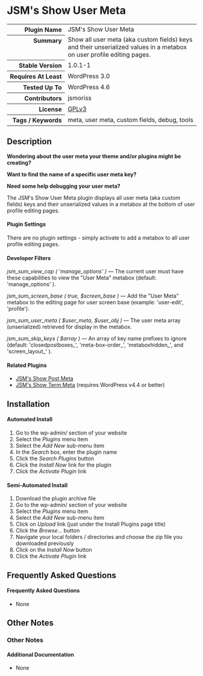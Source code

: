 <h1>JSM&#039;s Show User Meta</h1>

<table>
<tr><th align="right" valign="top" nowrap>Plugin Name</th><td>JSM&#039;s Show User Meta</td></tr>
<tr><th align="right" valign="top" nowrap>Summary</th><td>Show all user meta (aka custom fields) keys and their unserialized values in a metabox on user profile editing pages.</td></tr>
<tr><th align="right" valign="top" nowrap>Stable Version</th><td>1.0.1-1</td></tr>
<tr><th align="right" valign="top" nowrap>Requires At Least</th><td>WordPress 3.0</td></tr>
<tr><th align="right" valign="top" nowrap>Tested Up To</th><td>WordPress 4.6</td></tr>
<tr><th align="right" valign="top" nowrap>Contributors</th><td>jsmoriss</td></tr>
<tr><th align="right" valign="top" nowrap>License</th><td><a href="http://www.gnu.org/licenses/gpl.txt">GPLv3</a></td></tr>
<tr><th align="right" valign="top" nowrap>Tags / Keywords</th><td>meta, user meta, custom fields, debug, tools</td></tr>
</table>

<h2>Description</h2>

<p><strong>Wondering about the user meta your theme and/or plugins might be creating?</strong></p>

<p><strong>Want to find the name of a specific user meta key?</strong></p>

<p><strong>Need some help debugging your user meta?</strong></p>

<p>The JSM's Show User Meta plugin displays all user meta (aka custom fields) keys and their unserialized values in a metabox at the bottom of user profile editing pages.</p>

<h4>Plugin Settings</h4>

<p>There are no plugin settings - simply activate to add a metabox to all user profile editing pages.</p>

<h4>Developer Filters</h4>

<p><em>jsm_sum_view_cap ( 'manage_options' )</em> &mdash; The current user must have these capabilities to view the "User Meta" metabox (default: 'manage_options' ).</p></p>

<p><em>jsm_sum_screen_base ( true, $screen_base )</em> &mdash; Add the "User Meta" metabox to the editing page for user screen base (example: 'user-edit', 'profile').</p></p>

<p><em>jsm_sum_user_meta ( $user_meta, $user_obj )</em> &mdash; The user meta array (unserialized) retrieved for display in the metabox.</p></p>

<p><em>jsm_sum_skip_keys ( $array )</em> &mdash; An array of key name prefixes to ignore (default: 'closedpostboxes_', 'meta-box-order_', 'metaboxhidden_', and 'screen_layout_' ).</p></p>

<h4>Related Plugins</h4>

<ul>
<li><a href="https://wordpress.org/plugins/jsm-show-post-meta/">JSM's Show Post Meta</a></li>
<li><a href="https://wordpress.org/plugins/jsm-show-term-meta/">JSM's Show Term Meta</a> (requires WordPress v4.4 or better)</li>
</ul>


<h2>Installation</h2>

<h4>Automated Install</h4>

<ol>
<li>Go to the wp-admin/ section of your website</li>
<li>Select the <em>Plugins</em> menu item</li>
<li>Select the <em>Add New</em> sub-menu item</li>
<li>In the <em>Search</em> box, enter the plugin name</li>
<li>Click the <em>Search Plugins</em> button</li>
<li>Click the <em>Install Now</em> link for the plugin</li>
<li>Click the <em>Activate Plugin</em> link</li>
</ol>

<h4>Semi-Automated Install</h4>

<ol>
<li>Download the plugin archive file</li>
<li>Go to the wp-admin/ section of your website</li>
<li>Select the <em>Plugins</em> menu item</li>
<li>Select the <em>Add New</em> sub-menu item</li>
<li>Click on <em>Upload</em> link (just under the Install Plugins page title)</li>
<li>Click the <em>Browse...</em> button</li>
<li>Navigate your local folders / directories and choose the zip file you downloaded previously</li>
<li>Click on the <em>Install Now</em> button</li>
<li>Click the <em>Activate Plugin</em> link</li>
</ol>


<h2>Frequently Asked Questions</h2>

<h4>Frequently Asked Questions</h4>

<ul>
<li>None</li>
</ul>


<h2>Other Notes</h2>

<h3>Other Notes</h3>
<h4>Additional Documentation</h4>

<ul>
<li>None</li>
</ul>

